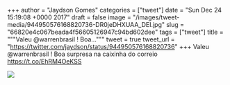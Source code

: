 
+++
author = "Jaydson Gomes"
categories = ["tweet"]
date = "Sun Dec 24 15:19:08 +0000 2017"
draft = false
image = "/images/tweet-media/944950576168820736-DR0jeDHXUAA_DEI.jpg"
slug = "66820e4c067beada4f56605126947c94bd602dee"
tags = ["tweet"]
title = """Valeu @warrenbrasil ! Boa..."""
tweet = true
tweet_url = "https://twitter.com/jaydson/status/944950576168820736"
+++
Valeu @warrenbrasil ! Boa surpresa na caixinha do correio https://t.co/EhRM4OeKSS

![](/images/tweet-media/944950576168820736-DR0jeDHXUAA_DEI.jpg)
